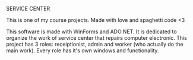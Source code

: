 SERVICE CENTER

This is one of my course projects. Made with love and spaghetti code <3

This software is made with WinForms and ADO.NET. It is dedicated to organize the work of service center that repairs computer electronic. 
This project has 3 roles: receiptionist, admin and worker (who actually do the main work).
Every role has it's own windows and functionality.

